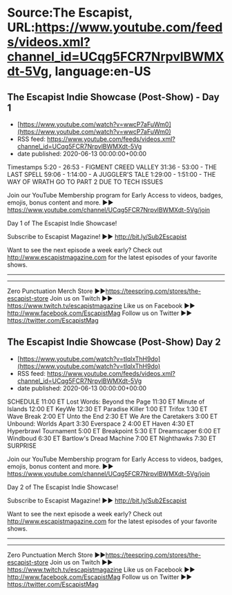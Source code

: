 # Source:The Escapist, URL:https://www.youtube.com/feeds/videos.xml?channel_id=UCqg5FCR7NrpvlBWMXdt-5Vg, language:en-US

## The Escapist Indie Showcase (Post-Show) - Day 1
 - [https://www.youtube.com/watch?v=wwcP7aFuWm0](https://www.youtube.com/watch?v=wwcP7aFuWm0)
 - RSS feed: https://www.youtube.com/feeds/videos.xml?channel_id=UCqg5FCR7NrpvlBWMXdt-5Vg
 - date published: 2020-06-13 00:00:00+00:00

Timestamps
5:20 - 26:53 - FIGMENT CREED VALLEY
31:36 - 53:00 - THE LAST SPELL
59:06 - 1:14:00 - A JUGGLER'S TALE
1:29:00 - 1:51:00 - THE WAY OF WRATH
GO TO PART 2 DUE TO TECH ISSUES


Join our YouTube Membership program for Early Access to videos, badges, emojis, bonus content and more. ►► https://www.youtube.com/channel/UCqg5FCR7NrpvlBWMXdt-5Vg/join

Day 1 of The Escapist Indie Showcase! 

Subscribe to Escapist Magazine! ►► http://bit.ly/Sub2Escapist

Want to see the next episode a week early? Check out http://www.escapistmagazine.com for the latest episodes of your favorite shows.

---



---


Zero Punctuation Merch Store ►►https://teespring.com/stores/the-escapist-store
Join us on Twitch ►► https://www.twitch.tv/escapistmagazine 
Like us on Facebook ►► http://www.facebook.com/EscapistMag
Follow us on Twitter ►► https://twitter.com/EscapistMag

## The Escapist Indie Showcase (Post-Show) Day 2
 - [https://www.youtube.com/watch?v=tIqlxThH9do](https://www.youtube.com/watch?v=tIqlxThH9do)
 - RSS feed: https://www.youtube.com/feeds/videos.xml?channel_id=UCqg5FCR7NrpvlBWMXdt-5Vg
 - date published: 2020-06-13 00:00:00+00:00

SCHEDULE
11:00 ET Lost Words: Beyond the Page
11:30 ET Minute of Islands
12:00 ET KeyWe
12:30 ET Paradise Killer
1:00 ET Trifox
1:30 ET Wave Break
2:00 ET Unto the End
2:30 ET We Are the Caretakers
3:00 ET Unbound: Worlds Apart
3:30 Everspace 2
4:00 ET Haven
4:30 ET Hyperbrawl Tournament
5:00 ET Breakpoint
5:30 ET Dreamscaper
6:00 ET Windboud
6:30 ET Bartlow's Dread Machine
7:00 ET Nighthawks
7:30 ET SURPRISE


Join our YouTube Membership program for Early Access to videos, badges, emojis, bonus content and more. ►► https://www.youtube.com/channel/UCqg5FCR7NrpvlBWMXdt-5Vg/join

Day 2 of The Escapist Indie Showcase! 

Subscribe to Escapist Magazine! ►► http://bit.ly/Sub2Escapist

Want to see the next episode a week early? Check out http://www.escapistmagazine.com for the latest episodes of your favorite shows.

---



---


Zero Punctuation Merch Store ►►https://teespring.com/stores/the-escapist-store
Join us on Twitch ►► https://www.twitch.tv/escapistmagazine 
Like us on Facebook ►► http://www.facebook.com/EscapistMag
Follow us on Twitter ►► https://twitter.com/EscapistMag

